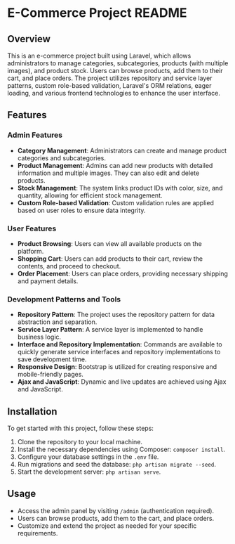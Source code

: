 # E-Commerce Project README

## Overview
This is an e-commerce project built using Laravel, which allows administrators to manage categories, subcategories, products (with multiple images), and product stock. Users can browse products, add them to their cart, and place orders. The project utilizes repository and service layer patterns, custom role-based validation, Laravel's ORM relations, eager loading, and various frontend technologies to enhance the user interface.

## Features

### Admin Features
- **Category Management**: Administrators can create and manage product categories and subcategories.
- **Product Management**: Admins can add new products with detailed information and multiple images. They can also edit and delete products.
- **Stock Management**: The system links product IDs with color, size, and quantity, allowing for efficient stock management.
- **Custom Role-based Validation**: Custom validation rules are applied based on user roles to ensure data integrity.

### User Features
- **Product Browsing**: Users can view all available products on the platform.
- **Shopping Cart**: Users can add products to their cart, review the contents, and proceed to checkout.
- **Order Placement**: Users can place orders, providing necessary shipping and payment details.

### Development Patterns and Tools
- **Repository Pattern**: The project uses the repository pattern for data abstraction and separation.
- **Service Layer Pattern**: A service layer is implemented to handle business logic.
- **Interface and Repository Implementation**: Commands are available to quickly generate service interfaces and repository implementations to save development time.
- **Responsive Design**: Bootstrap is utilized for creating responsive and mobile-friendly pages.
- **Ajax and JavaScript**: Dynamic and live updates are achieved using Ajax and JavaScript.

## Installation
To get started with this project, follow these steps:

1. Clone the repository to your local machine.
2. Install the necessary dependencies using Composer: `composer install`.
3. Configure your database settings in the `.env` file.
4. Run migrations and seed the database: `php artisan migrate --seed`.
5. Start the development server: `php artisan serve`.

## Usage
- Access the admin panel by visiting `/admin` (authentication required).
- Users can browse products, add them to the cart, and place orders.
- Customize and extend the project as needed for your specific requirements.


